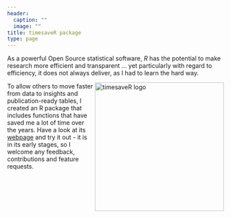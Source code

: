 ```yaml
---
header:
  caption: ""
  image: ""
title: timesaveR package
type: page
---
```



As a powerful Open Source statistical software, *R* has the potential to make research more efficient and transparent ... yet particularly with regard to efficiency, it does not always deliver, as I had to learn the hard way.


<img src="/timesaveR/_index_files/timesaveR.png" alt="timesaveR logo" width="300px" align = "right">


To allow others to move faster from data to insights and publication-ready tables, I created an R package that includes functions that have saved me a lot of time over the years. Have a look at its [webpage](https://lukaswallrich.github.io/timesaveR/) and try it out - it is in its early stages, so I welcome any feedback, contributions and feature requests.

